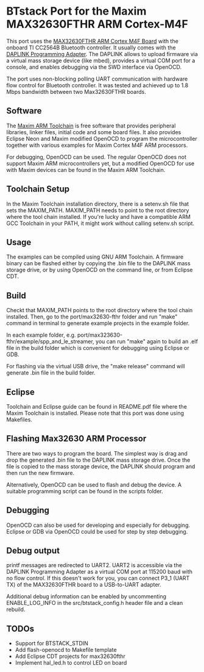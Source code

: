 # BTstack Port for the Maxim MAX32630FTHR ARM Cortex-M4F

This port uses the [MAX32630FTHR ARM Cortex M4F Board](https://www.maximintegrated.com/en/products/digital/microcontrollers/MAX32630FTHR.html) with the onboard TI CC2564B Bluetooth controller. It usually comes with the [DAPLINK Programming Adapter](https://developer.mbed.org/teams/MaximIntegrated/wiki/MAXREFDES100HDK). 
The DAPLINK allows to upload firmware via a virtual mass storage device (like mbed), provides a virtual COM port for a console, and enables debugging via the SWD interface via OpenOCD.

The port uses non-blocking polling UART communication with hardware flow control for Bluetooth controller. It was tested and achieved up to 1.8 Mbps bandwidth between two Max32630FTHR boards.

## Software 

The [Maxim ARM Toolchain](https://www.maximintegrated.com/en/products/digital/microcontrollers/MAX32630.html/tb_tab2) is free software that provides peripheral libraries, linker files, initial code and some board files. It also provides Eclipse Neon and Maxim modified OpenOCD to program the microcontroller together with various examples for Maxim Cortex M4F ARM processors.

For debugging, OpenOCD can be used. The regular OpenOCD does not support Maxim ARM microcontrollers yet, but a modified OpenOCD for use with Maxim devices can be found in the Maxim ARM Toolchain.

## Toolchain Setup

In the Maxim Toolchain installation directory, there is a setenv.sh file that sets the MAXIM_PATH. MAXIM_PATH needs to point to the root directory where the tool chain installed. If you're lucky and have a compatible ARM GCC Toolchain in your PATH, it might work without calling setenv.sh script.

## Usage

The examples can be compiled using GNU ARM Toolchain. A firmware binary can be flashed either by copying the .bin file to the DAPLINK mass storage drive, or by using OpenOCD on the command line, or from Eclipse CDT.

## Build

Checkt that MAXIM_PATH points to the root directory where the tool chain installed.
Then, go to the port/max32630-fthr folder and run "make" command in terminal to generate example projects in the example folder.

In each example folder, e.g. port/max323630-fthr/example/spp_and_le_streamer, you can run "make" again to build an .elf file in the build folder which is convenient for debugging using Eclipse or GDB.

For flashing via the virtual USB drive, the "make release" command will generate .bin file in the build folder.

## Eclipse

Toolchain and Eclipse guide can be found in README.pdf file where the Maxim Toolchain is installed. Please note that this port was done using Makefiles.

## Flashing Max32630 ARM Processor

There are two ways to program the board. The simplest way is drag and drop the generated .bin file to the DAPLINK mass storage drive. Once the file is copied to the mass storage device, the DAPLINK should program and then run the new firmware.

Alternatively, OpenOCD can be used to flash and debug the device. A suitable programming script can be found in the scripts folder.

## Debugging

OpenOCD can also be used for developing and especially for debugging. Eclipse or GDB via OpenOCD could be used for step by step debugging.

## Debug output

printf messages are redirected to UART2. UART2 is accessible via the DAPLINK Programming Adapter as a virtual COM port at 115200 baud with no flow control. If this doesn't work for you, you can connect P3_1 (UART TX) of the MAX32630FTHR board to a USB-to-UART adapter.

Additional debug information can be enabled by uncommenting ENABLE_LOG_INFO in the src/btstack_config.h header file and a clean rebuild.

## TODOs
  - Support for BTSTACK_STDIN
  - Add flash-openocd to Makefile template
  - Add Eclipse CDT projects for max32630fthr
  - Implement hal_led.h to control LED on board
 
